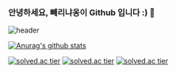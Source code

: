 ### 안녕하세요, 빼리냐옹이 Github 입니다 :) 👋
![header](https://capsule-render.vercel.app/api?type=wave&color=auto&height=300&section=header&text=hello%20everyone&fontSize=90)

<!--
**BBARRY-Lee/BBARRY-Lee** is a ✨ _special_ ✨ repository because its `README.md` (this file) appears on your GitHub profile.

Here are some ideas to get you started:

- 🔭 I’m currently working on ...
- 🌱 I’m currently learning ...
- 👯 I’m looking to collaborate on ...
- 🤔 I’m looking for help with ...
- 💬 Ask me about ...
- 📫 How to reach me: ...
- 😄 Pronouns: ...
- ⚡ Fun fact: ...
-->

[![Anurag's github stats](https://github-readme-stats.vercel.app/api?username={BBARRY-Lee}&show_icons=true&theme={theme})](https://github.com/{BBARRY-Lee}/github-readme-stats)

[![solved.ac tier](http://mazassumnida.wtf/api/generate_badge?boj={leejy1373@gmail.com})](https://solved.ac/{leejy1373@gmail.com})
[![solved.ac tier](http://mazassumnida.wtf/api/v2/generate_badge?boj={leejy1373@gmail.com})](https://solved.ac/{leejy1373@gmail.com})
[![solved.ac tier](http://mazassumnida.wtf/api/mini/generate_badge?boj={leejy1373@gmail.com})](https://solved.ac/{leejy1373@gmail.com})
